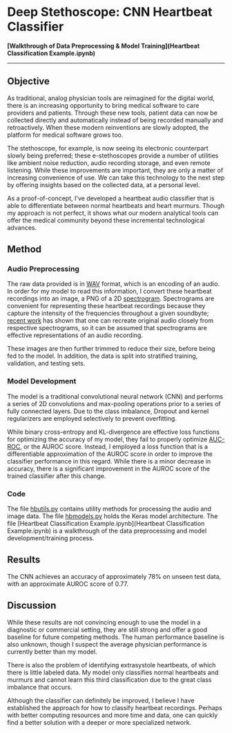 # Deep Stethoscope: CNN Heartbeat Classifier

**[Walkthrough of Data Preprocessing & Model Training](Heartbeat Classification Example.ipynb)**

---

## Objective

As traditional, analog physician tools are reimagined for the digital world, there is an increasing opportunity to bring medical software to care providers and patients. Through these new tools, patient data can now be collected directly and automatically instead of being recorded manually and retroactively. When these modern reinventions are slowly adopted, the platform for medical software grows too.

The stethoscope, for example, is now seeing its electronic counterpart slowly being preferred; these e-stethoscopes provide a number of utilities like ambient noise reduction, audio recording storage, and even remote listening. While these improvements are important, they are only a matter of increasing convenience of use. We can take this technology to the next step by offering insights based on the collected data, at a personal level.

As a proof-of-concept, I've developed a heartbeat audio classifier that is able to differentiate between normal heartbeats and heart murmurs. Though my approach is not perfect, it shows what our modern analytical tools can offer the medical community beyond these incremental technological advances.

## Method

### Audio Preprocessing

The raw data provided is in [WAV](https://en.wikipedia.org/wiki/WAV) format, which is an encoding of an audio. In order for my model to read this information, I convert these heartbeat recordings into an image, a PNG of a 2D [spectrogram](https://en.wikipedia.org/wiki/Spectrogram). Spectrograms are convenient for representing these heartbeat recordings because they capture the intensity of the frequencies throughout a given soundbyte; [recent work](http://deepsound.io/dcgan_spectrograms.html) has shown that one can recreate original audio closely from respective spectrograms, so it can be assumed that spectrograms are effective representations of an audio recording.

These images are then further trimmed to reduce their size, before being fed to the model. In addition, the data is split into stratified training, validation, and testing sets.

### Model Development

The model is a traditional convolutional neural network (CNN) and performs a series of 2D convolutions and max-pooling operations prior to a series of fully connected layers. Due to the class imbalance, Dropout and kernel regularizers are employed selectively to prevent overfitting.

While binary cross-entropy and KL-divergence are effective loss functions for optimizing the accuracy of my model, they fail to properly optimize [AUC-ROC](http://gim.unmc.edu/dxtests/roc3.htm), or the AUROC score. Instead, I employed a loss function that is a differentiable approximation of the AUROC score in order to improve the classifier performance in this regard. While there is a minor decrease in accuracy, there is a significant improvement in the AUROC score of the trained classifier after this change.

### Code

The file [hbutils.py](hbutils.py) contains utility methods for processing the audio and image data. The file [hbmodels.py](hbmodels.py) holds the Keras model architecture. The file [Heartbeat Classification Example.ipynb](Heartbeat Classification Example.ipynb) is a walkthrough of the data preprocessing and model development/training process.

## Results

The CNN achieves an accuracy of approximately 78% on unseen test data, with an approximate AUROC score of 0.77.

## Discussion

While these results are not convincing enough to use the model in a diagnostic or commercial setting, they are still strong and offer a good baseline for future competing methods. The human performance baseline is also unknown, though I suspect the average physician performance is currently better than my model.

There is also the problem of identifying extrasystole heartbeats, of which there is little labeled data. My model only classifies normal heartbeats and murmurs and cannot learn this third classification due to the great class imbalance that occurs.

Although the classifier can definitely be improved, I believe I have established the approach for how to classify heartbeat recordings. Perhaps with better computing resources and more time and data, one can quickly find a better solution with a deeper or more specialized network.
